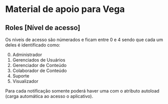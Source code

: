 # Material de apoio para Vega
## Roles [Nível de acesso]
Os níveis de acesso são númerados e ficam entre 0 e 4 sendo que cada um deles é identificado como:

 0. Administrador
 1. Gerenciados de Usuários
 2. Gerenciador de Conteúdo
 3. Colaborador de Conteúdo
 4. Suporte
 5. Visualizador

Para cada notificação somente poderá haver uma com o atributo autoload (carga automática ao acesso o aplicativo).